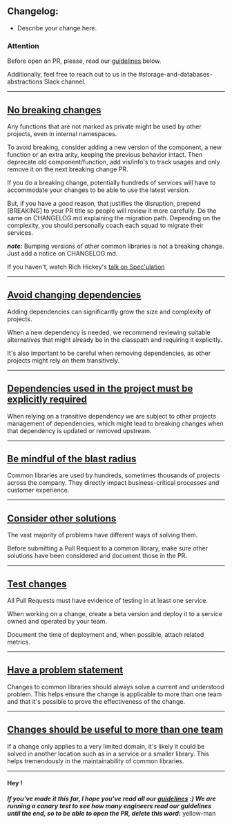 ## Changelog:
- Describe your change here.



### Attention
Before open an PR, please, read our [guidelines](https://nubank.atlassian.net/wiki/spaces/SDAPF/pages/263932675104/Guidelines) below.

Additionally, feel free to reach out to us in the  #storage-and-databases-abstractions Slack channel.

---
## [No breaking changes](https://nubank.atlassian.net/wiki/spaces/SDAPF/pages/263932675104/Guidelines#No-breaking-changes)
Any functions that are not marked as private might be used by other projects, even in internal namespaces.

To avoid breaking, consider adding a new version of the component, a new function or an extra arity, keeping the previous behavior intact. Then deprecate old component/function, add vis/info's to track usages and only remove it on the next breaking change PR.

If you do a breaking change, potentially hundreds of services will have to accommodate your changes to be able to use the latest version.


But, if you have a good reason, that justifies the disruption, prepend [BREAKING] to your PR title so people will review it more carefully. Do the same on CHANGELOG.md explaining the migration path. Depending on the complexity, you should personally coach each squad to migrate their services.


***note:*** Bumping versions of other common libraries is not a breaking change. Just add a notice on CHANGELOG.md.

If you haven't, watch Rich Hickey's [talk on Spec'ulation](https://www.youtube.com/watch?v=oyLBGkS5ICk)



---

## [Avoid changing dependencies](https://nubank.atlassian.net/wiki/spaces/SDAPF/pages/263932675104/Guidelines#Avoid-changing-dependencies)
Adding dependencies can significantly grow the size and complexity of projects.

When a new dependency is needed, we recommend reviewing suitable alternatives that might already be in the classpath and requiring it explicitly.

It's also important to be careful when removing dependencies, as other projects might rely on them transitively.

---

## [Dependencies used in the project must be explicitly required](https://nubank.atlassian.net/wiki/spaces/SDAPF/pages/263932675104/Guidelines#Dependencies-used-in-the-project-must-be-explicitly-required)
When relying on a transitive dependency we are subject to other projects management of dependencies, which might lead to breaking changes when that dependency is updated or removed upstream.

---

## [Be mindful of the blast radius](https://nubank.atlassian.net/wiki/spaces/SDAPF/pages/263932675104/Guidelines#Be-mindful-of-the-blast-radius)
Common libraries are used by hundreds, sometimes thousands of projects across the company. They directly impact business-critical processes and customer experience.

---

## [Consider other solutions](https://nubank.atlassian.net/wiki/spaces/SDAPF/pages/263932675104/Guidelines#Consider-other-solutions)
The vast majority of problems have different ways of solving them.

Before submitting a Pull Request to a common library, make sure other solutions have been considered and document those in the PR.

---

## [Test changes](https://nubank.atlassian.net/wiki/spaces/SDAPF/pages/263932675104/Guidelines#Test-changes)
All Pull Requests must have evidence of testing in at least one service.

When working on a change, create a beta version and deploy it to a service owned and operated by your team.

Document the time of deployment and, when possible, attach related metrics.

---

## [Have a problem statement](https://nubank.atlassian.net/wiki/spaces/SDAPF/pages/263932675104/Guidelines#Have-a-problem-statement])
Changes to common libraries should always solve a current and understood problem. This helps ensure the change is applicable to more than one team and that it's possible to prove the effectiveness of the change.

---

## [Changes should be useful to more than one team](https://nubank.atlassian.net/wiki/spaces/SDAPF/pages/263932675104/Guidelines#Changes-should-be-useful-to-more-than-one-team)
If a change only applies to a very limited domain, it's likely it could be solved in another location such as in a service or a smaller library. This helps tremendously in the maintainability of common libraries.

---

#### Hey !
***If you've made it this far, I hope you've read all our  [guidelines](https://nubank.atlassian.net/wiki/spaces/SDAPF/pages/263932675104/Guidelines) :)
We are running a canary test to see how many engineers read our guidelines until the end, so to be able to open the PR, delete this word:*** yellow-man
